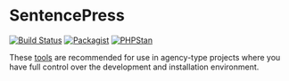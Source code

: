 # SentencePress

[![Build Status](https://travis-ci.com/szepeviktor/SentencePress.svg?branch=master)](https://travis-ci.com/github/szepeviktor/SentencePress)
[![Packagist](https://img.shields.io/packagist/v/szepeviktor/sentencepress.svg?color=239922&style=popout)](https://packagist.org/packages/szepeviktor/sentencepress)
[![PHPStan](https://img.shields.io/badge/PHPStan-enabled-239922)](https://phpstan.org/)

These [tools](/src) are recommended for use in agency-type projects
where you have full control over the development and installation environment.
